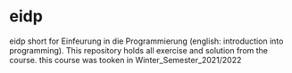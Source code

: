 # eidp
eidp short for Einfeurung in die Programmierung (english: introduction into programming).
This repository holds all exercise and solution from the course.
this course was tooken in Winter_Semester_2021/2022
